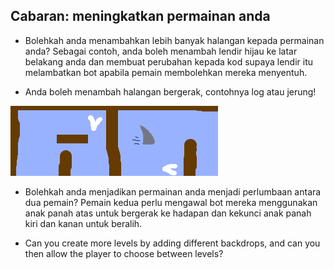 ## Cabaran: meningkatkan permainan anda

- Bolehkah anda menambahkan lebih banyak halangan kepada permainan anda? Sebagai contoh, anda boleh menambah lendir hijau ke latar belakang anda dan membuat perubahan kepada kod supaya lendir itu melambatkan bot apabila pemain membolehkan mereka menyentuh.

- Anda boleh menambah halangan bergerak, contohnya log atau jerung!

![tangkapan skrin](images/boat-obstacles.png)

- Bolehkah anda menjadikan permainan anda menjadi perlumbaan antara dua pemain? Pemain kedua perlu mengawal bot mereka menggunakan anak panah atas untuk bergerak ke hadapan dan kekunci anak panah kiri dan kanan untuk beralih.

- Can you create more levels by adding different backdrops, and can you then allow the player to choose between levels?